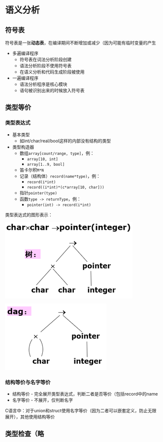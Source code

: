 # 语义分析

## 符号表

符号表是一张**动态表**，在编译期间不断增加或减少（因为可能有临时变量的产生

- 多遍编译程序
  - 符号表在词法分析阶段创建
  - 语法分析阶段不使用符号表
  - 在语义分析和代码生成阶段被使用
- 一遍编译程序
  - 语法分析程序是核心模块
  - 语句被识别出来的时候放入符号表

## 类型等价

### 类型表达式

- 基本类型
  - 如int/char/real/bool这样的内部没有结构的类型
- 类型构造器
  - 数组`array[count/range, type]`，例：
    - `array[10, int]`
    - `array[1..9, bool]`
  - 笛卡尔积`M*N`
  - 记录（结构体）`record(name*type)`，例：
    - `record(i*int)`
    - `record((i*int)*(c*array[10, char]))`
  - 指针`pointer(type)`
  - 函数`type -> returnType`，例：
    - `pointer(int) -> record(i*int)`

类型表达式的图形表示：

![6-1](img/6-1.png)

![6-2](img/6-2.png)

### 结构等价与名字等价

- 结构等价 - 完全展开类型表达式，判断二者是否等价（包括record中的name
- 名字等价 - 不展开，仅判断名字

C语言中：对于union和struct使用名字等价（因为二者可以嵌套定义，防止无限展开），其他使用结构等价

## 类型检查（略